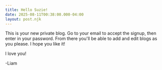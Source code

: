 ```yaml
---
title: Hello Suzie!
date: 2025-08-11T00:38:00.000-04:00
layout: post.njk
---
```

This is your new private blog. Go to your email to accept the signup, then enter in your password. From there you'll be able to add and edit blogs as you please. I hope you like it! 



I love you! 



\-Liam
